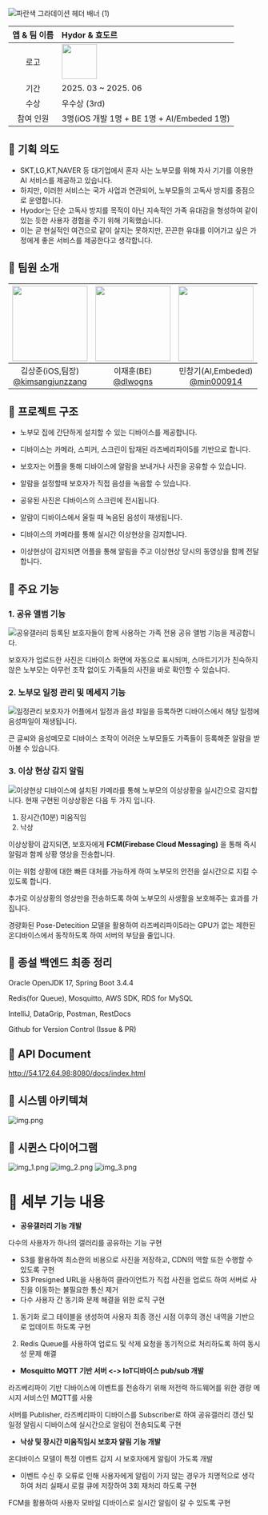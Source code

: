![파란색 그라데이션 헤더 배너 (1)](https://github.com/user-attachments/assets/f7dad3f2-0266-404c-b106-de506ab6b73f)

|앱 & 팀 이름|Hydor & 효도르 |
|:--:|:--|
|로고|<img width="70" alt="" src="https://github.com/user-attachments/assets/2a23f3a6-14d9-4fbb-8ce1-304a1c8b5032"> |
|기간|2025. 03 ~ 2025. 06|
|수상|우수상 (3rd)|
|참여 인원|3명(iOS 개발 1명 + BE 1명 + AI/Embeded 1명)|

## 🔵 기획 의도
- SKT,LG,KT,NAVER 등 대기업에서 혼자 사는 노부모를 위해 자사 기기를 이용한 AI 서비스를 제공하고 있습니다.
- 하지만, 이러한 서비스는 국가 사업과 연관되어, 노부모들의 고독사 방지를 중점으로 운영합니다.
- Hyodor는 단순 고독사 방지를 목적이 아닌 지속적인 가족 유대감을 형성하여 같이 있는 듯한 사용자 경험을 주기 위해 기획했습니다.
- 이는 곧 현실적인 여건으로 같이 살지는 못하지만, 끈끈한 유대를 이어가고 싶은 가정에게 좋은 서비스를 제공한다고 생각합니다.

## 🔵 팀원 소개
|<img src="https://avatars.githubusercontent.com/u/84498457?v=4" width="150" height="150"/>|<img src="https://avatars.githubusercontent.com/u/61345151?v=4" width="150" height="150"/>|<img src="https://avatars.githubusercontent.com/u/48996852?v=4" width="150" height="150"/>|
|:-:|:-:|:-:|
|김상준(iOS,팀장)<br/>[@kimsangjunzzang](https://github.com/kimsangjunzzang)|이재훈(BE)<br/>[@dlwogns](https://github.com/dlwogns)|민창기(AI,Embeded)<br/>[@min000914](https://github.com/min000914)|

## 🔵 프로젝트 구조

* 노부모 집에 간단하게 설치할 수 있는 디바이스를 제공합니다.

* 디바이스는 카메라, 스피커, 스크린이 탑재된 라즈베리파이5를 기반으로 합니다.

* 보호자는 어플을 통해 디바이스에 알람을 보내거나 사진을 공유할 수 있습니다.

* 알람을 설정할때 보호자가 직접 음성을 녹음할 수 있습니다.

* 공유된 사진은 디바이스의 스크린에 전시됩니다.

* 알람이 디바이스에서 울릴 때 녹음된 음성이 재생됩니다.

* 디바이스의 카메라를 통해 실시간 이상현상을 감지합니다.

* 이상현상이 감지되면 어플을 통해 알림을 주고 이상현상 당시의 동영상을 함께 전달합니다.


## 🔵 주요 기능

### 1. 공유 앨범 기능
![공유갤러리](./img/공유앨범.gif)
등록된 보호자들이 함께 사용하는 가족 전용 공유 앨범 기능을 제공합니다. 

보호자가 업로드한 사진은 디바이스 화면에 자동으로 표시되며, 스마트기기가 친숙하지 않은 노부모는 아무런 조작 없이도 가족들의 사진을 바로 확인할 수 있습니다.

### 2. 노부모 일정 관리 및 메세지 기능
![일정관리](./img/일정관리.gif)
보호자가 어플에서 일정과 음성 파일을 등록하면 디바이스에서 해당 일정에 음성파일이 재생됩니다.

큰 글씨와 음성메모로 디바이스 조작이 어려운 노부모들도 가족들이 등록해준 알람을 받아볼 수 있습니다.



### 3. 이상 현상 감지 알림
![이상현상](./img/이상현상.gif)
디바이스에 설치된 카메라를 통해 노부모의 이상상황을 실시간으로 감지합니다.
현재 구현된 이상상황은 다음 두 가지 입니다.

1. 장시간(10분) 미움직임
2. 낙상

이상상황이 감지되면, 보호자에게 **FCM(Firebase Cloud Messaging)** 을 통해 즉시 알림과 함께 상황 영상을 전송합니다. 

이는 위험 상황에 대한 빠른 대처를 가능하게 하여 노부모의 안전을 실시간으로 지킬 수 있도록 합니다.

추가로 이상상황의 영상만을 전송하도록 하여 노부모의 사생활을 보호해주는 효과를 가집니다.


경량화된 Pose-Detecition 모델을 활용하여 라즈베리파이5라는 GPU가 없는 제한된 온디바이스에서 동작하도록 하여 서버의 부담을 줄입니다.

## 🔵 종설 백엔드 최종 정리

Oracle OpenJDK 17, Spring Boot 3.4.4

Redis(for Queue), Mosquitto, AWS SDK, RDS for MySQL

IntelliJ, DataGrip, Postman, RestDocs

Github for Version Control (Issue & PR)

## 🔵 API Document

http://54.172.64.98:8080/docs/index.html

## 🔵 시스템 아키텍쳐
![img.png](img/img.png)


## 🔵 시퀸스 다이어그램

![img_1.png](img/img1.png)
![img_2.png](img/img2.png)
![img_3.png](img/img3.png)

# 🔵 세부 기능 내용

- **공유갤러리 기능 개발**

다수의 사용자가 하나의 갤러리를 공유하는 기능 구현

- S3를 활용하여 최소한의 비용으로 사진을 저장하고, CDN의 역할 또한 수행할 수 있도록 구현
- S3 Presigned URL을 사용하여 클라이언트가 직접 사진을 업로드 하여 서버로 사진을 이동하는 불필요한 통신 제거
- 다수 사용자 간 동기화 문제 해결을 위한 로직 구현

1. 동기화 로그 테이블을 생성하여 사용자 최종 갱신 시점 이후의 갱신 내역을 기반으로 업데이트 하도록 구현

2. Redis Queue를 사용하여 업로드 및 삭제 요청을 동기적으로 처리하도록 하여 동시성 문제 해결

- **Mosquitto MQTT 기반 서버 <-> IoT디바이스 pub/sub 개발**

라즈베리파이 기반 디바이스에 이벤트를 전송하기 위해 저전력 하드웨어를 위한 경량 메시지 서비스인 MQTT를 사용

서버를 Publisher, 라즈베리파이 디바이스를 Subscriber로 하여 공유갤러리 갱신 및 일정 알림시 디바이스에 실시간으로 알림이 전송되도록 구현

- **낙상 및 장시간 미움직임시 보호자 알림 기능 개발**

온디바이스 모델이 특정 이벤트 감지 시 보호자에게 알림이 가도록 개발

- 이벤트 수신 후 오류로 인해 사용자에게 알림이 가지 않는 경우가 치명적으로 생각하여 처리 실패시 로컬 큐에 저장하여 3회 재처리 하도록 구현

FCM을 활용하여 사용자 모바일 디바이스로 실시간 알림이 갈 수 있도록 구현
